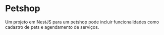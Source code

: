 # Petshop
Um projeto em NestJS para um petshop pode incluir funcionalidades como cadastro de pets e agendamento de serviços.
